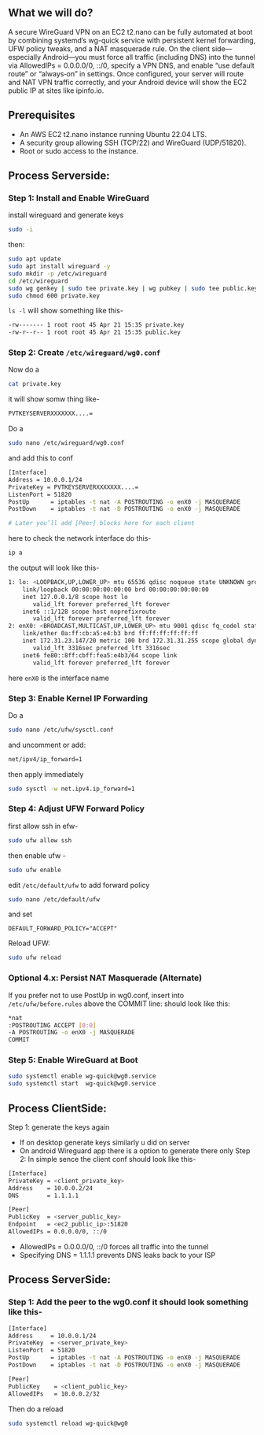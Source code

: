 ## What we will do?
A secure WireGuard VPN on an EC2 t2.nano can be fully automated at boot by combining systemd’s wg-quick service with persistent kernel forwarding, UFW policy tweaks, and a NAT masquerade rule. On the client side—especially Android—you must force all traffic (including DNS) into the tunnel via AllowedIPs = 0.0.0.0/0, ::/0, specify a VPN DNS, and enable “use default route” or “always‑on” in settings. Once configured, your server will route and NAT VPN traffic correctly, and your Android device will show the EC2 public IP at sites like ipinfo.io.
## Prerequisites
- An AWS EC2 t2.nano instance running Ubuntu 22.04 LTS.
- A security group allowing SSH (TCP/22) and WireGuard (UDP/51820).
- Root or sudo access to the instance.
## Process Serverside:
### Step 1: Install and Enable WireGuard
install wireguard and generate keys
```bash
sudo -i
```
then:
```bash
sudo apt update                                           
sudo apt install wireguard -y                             
sudo mkdir -p /etc/wireguard                              
cd /etc/wireguard                                         
sudo wg genkey | sudo tee private.key | wg pubkey | sudo tee public.key
sudo chmod 600 private.key                                
```
`ls -l` will show something like this-
```bash
-rw------- 1 root root 45 Apr 21 15:35 private.key
-rw-r--r-- 1 root root 45 Apr 21 15:35 public.key
```

### Step 2: Create `/etc/wireguard/wg0.conf`
Now do a 
```bash
cat private.key
```
it will show somw thing like-
```bash
PVTKEYSERVERXXXXXXX....=
```
Do a 
```bash
sudo nano /etc/wireguard/wg0.conf
```
and add this to conf
```bash
[Interface]
Address = 10.0.0.1/24
PrivateKey = PVTKEYSERVERXXXXXXX....=
ListenPort = 51820
PostUp      = iptables -t nat -A POSTROUTING -o enX0 -j MASQUERADE
PostDown    = iptables -t nat -D POSTROUTING -o enX0 -j MASQUERADE

# Later you’ll add [Peer] blocks here for each client
```
here to check the network interface do this-
```bash
ip a
```
the output will look like this-
```bash
1: lo: <LOOPBACK,UP,LOWER_UP> mtu 65536 qdisc noqueue state UNKNOWN group default qlen 1000
    link/loopback 00:00:00:00:00:00 brd 00:00:00:00:00:00
    inet 127.0.0.1/8 scope host lo
       valid_lft forever preferred_lft forever
    inet6 ::1/128 scope host noprefixroute
       valid_lft forever preferred_lft forever
2: enX0: <BROADCAST,MULTICAST,UP,LOWER_UP> mtu 9001 qdisc fq_codel state UP group default qlen 1000
    link/ether 0a:ff:cb:a5:e4:b3 brd ff:ff:ff:ff:ff:ff
    inet 172.31.23.147/20 metric 100 brd 172.31.31.255 scope global dynamic enX0
       valid_lft 3316sec preferred_lft 3316sec
    inet6 fe80::8ff:cbff:fea5:e4b3/64 scope link
       valid_lft forever preferred_lft forever
```
here `enX0` is the interface name

### Step 3: Enable Kernel IP Forwarding
Do a
```bash
sudo nano /etc/ufw/sysctl.conf
```
and uncomment or add:
```bash
net/ipv4/ip_forward=1
```
then apply immediately 
```bash
sudo sysctl -w net.ipv4.ip_forward=1
```

### Step 4: Adjust UFW Forward Policy
first allow ssh in efw-
```bash
sudo ufw allow ssh
```
then enable ufw -
```bash
sudo ufw enable
```
edit `/etc/default/ufw` to add forward policy
```bash
sudo nano /etc/default/ufw
```
and set
```
DEFAULT_FORWARD_POLICY="ACCEPT"
```
Reload UFW:
```bash
sudo ufw reload
```

### Optional 4.x: Persist NAT Masquerade (Alternate)
If you prefer not to use PostUp in wg0.conf, insert into `/etc/ufw/before.rules` above the COMMIT line:
should look like this:
```bash
*nat
:POSTROUTING ACCEPT [0:0]
-A POSTROUTING -o enX0 -j MASQUERADE
COMMIT
```
### Step 5: Enable WireGuard at Boot
```bash
sudo systemctl enable wg-quick@wg0.service
sudo systemctl start  wg-quick@wg0.service
```

## Process ClientSide:
Step 1: generate the keys again
 - If on desktop generate keys similarly u did on server
 - On android Wireguard app there is a option to generate there only
Step 2: In simple sence the client conf should look like this-
```bash
[Interface]
PrivateKey = <client_private_key>
Address    = 10.0.0.2/24
DNS        = 1.1.1.1

[Peer]
PublicKey  = <server_public_key>
Endpoint   = <ec2_public_ip>:51820
AllowedIPs = 0.0.0.0/0, ::/0

```
- AllowedIPs = 0.0.0.0/0, ::/0 forces all traffic into the tunnel
- Specifying DNS = 1.1.1.1 prevents DNS leaks back to your ISP

## Process ServerSide:
### Step 1: Add the peer to the wg0.conf it should look something like this-
```bash
[Interface]
Address     = 10.0.0.1/24
PrivateKey  = <server_private_key>
ListenPort  = 51820
PostUp      = iptables -t nat -A POSTROUTING -o enX0 -j MASQUERADE
PostDown    = iptables -t nat -D POSTROUTING -o enX0 -j MASQUERADE

[Peer]
PublicKey    = <client_public_key>
AllowedIPs   = 10.0.0.2/32
```
Then do a reload
```bash
sudo systemctl reload wg-quick@wg0
```










